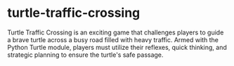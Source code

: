 # turtle-traffic-crossing
Turtle Traffic Crossing is an exciting game that challenges players to guide a brave turtle across a busy road filled with heavy traffic. Armed with the Python Turtle module, players must utilize their reflexes, quick thinking, and strategic planning to ensure the turtle's safe passage.
